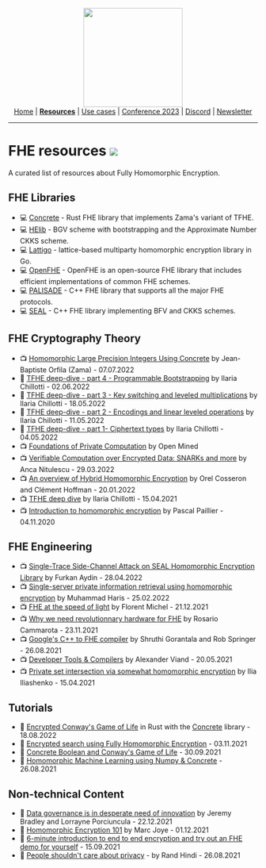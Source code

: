 <!-- Main header navigation -->
<p align="center">
  <img width="200" src="https://user-images.githubusercontent.com/5758427/180978488-db825482-5a58-4c7c-9589-c494a6f0be04.png"><br/>
  <a href="https://fhe-org.github.io">Home</a> | <a href="https://fhe-org.github.io/fhe-resources"><b>Resources</b></a> | <a href="https://fhe-org.github.io/fhe-use-cases">Use cases</a> | <a href="https://fhe-org.github.io/conferences/conference-2023/home">Conference 2023</a> | <a href="https://discord.fhe.org">Discord</a> | <a href="https://fheorg.substack.com">Newsletter</a>
</p>
<hr/>
<!-- /Main header navigation -->

# FHE resources [<img src="https://img.shields.io/badge/Github-edit%20this%20page-lightgrey">](https://github.com/FHE-org/fhe-org.github.io/blob/main/fhe-resources.md)

A curated list of resources about Fully Homomorphic Encryption.

## FHE Libraries
- 💻 [Concrete](https://github.com/zama-ai/concrete) - Rust FHE library that implements Zama's variant of TFHE.
- 💻 [HElib](https://github.com/HomEnc/HElib) - BGV scheme with bootstrapping and the Approximate Number CKKS scheme.
- 💻 [Lattigo](https://github.com/ldsec/lattigo) - lattice-based multiparty homomorphic encryption library in Go.
- 💻 [OpenFHE](https://github.com/openfheorg/openfhe-development) - OpenFHE is an open-source FHE library that includes efficient implementations of common FHE schemes.
- 💻 [PALISADE](https://palisade-crypto.org/software-library/) - C++ FHE library that supports all the major FHE protocols.
- 💻 [SEAL](https://github.com/microsoft/SEAL) - C++ FHE library implementing BFV and CKKS schemes.


## FHE Cryptography Theory
- 📺 [Homomorphic Large Precision Integers Using Concrete](https://fhe-org.github.io/meetups/homomorphic-Large-Precision-Integers-Using-Concrete) by Jean-Baptiste Orfila (Zama) - 07.07.2022
- 📃 [TFHE deep-dive - part 4 - Programmable Bootstrapping](https://www.zama.ai/post/tfhe-deep-dive-part-4) by Ilaria Chillotti - 02.06.2022
- 📃 [TFHE deep-dive - part 3 - Key switching and leveled multiplications](https://www.zama.ai/post/tfhe-deep-dive-part-3) by Ilaria Chillotti - 18.05.2022
- 📃 [TFHE deep-dive - part 2 - Encodings and linear leveled operations](https://www.zama.ai/post/tfhe-deep-dive-part-2) by Ilaria Chillotti - 11.05.2022
- 📃 [TFHE deep-dive - part 1- Ciphertext types](https://www.zama.ai/post/tfhe-deep-dive-part-1) by Ilaria Chillotti - 04.05.2022
- 📺 [Foundations of Private Computation](https://courses.openmined.org/courses/foundations-of-private-computation) by Open Mined
- 📺 [Verifiable Computation over Encrypted Data: SNARKs and more](https://fhe-org.github.io/meetups/verifiable-computation-over-encrypted-data-snarks-and-more) by Anca Nitulescu - 29.03.2022
- 📺 [An overview of Hybrid Homomorphic Encryption](https://fhe-org.github.io/meetups/an-overview-of-hybrid-homomorphic-encryption) by Orel Cosseron and Clément Hoffman - 20.01.2022
- 📺 [TFHE deep dive](https://fhe-org.github.io/meetups/tfhe-deep-dive) by Ilaria Chillotti - 15.04.2021
- 📺 [Introduction to homomorphic encryption](https://fhe-org.github.io/meetups/introduction-to-fhe) by Pascal Paillier - 04.11.2020

## FHE Engineering
- 📺 [Single-Trace Side-Channel Attack on SEAL Homomorphic Encryption Library](https://fhe-org.github.io/meetups/single-trace-side-channel-attack-on-seal-homomorphic-encryption-library) by Furkan Aydin - 28.04.2022
- 📺 [Single-server private information retrieval using homomorphic encryption](https://fhe-org.github.io/meetups/single-server-private-information-retrieval-using-homomorphic-encryption) by Muhammad Haris - 25.02.2022
- 📺 [FHE at the speed of light](https://fhe-org.github.io/meetups/fhe-at-the-speed-of-light) by Florent Michel - 21.12.2021
- 📺 [Why we need revolutionnary hardware for FHE](https://fhe-org.github.io/meetups/why-we-need-revolutionary-hardware-for-fhe) by Rosario Cammarota - 23.11.2021
- 📺 [Google's C++ to FHE compiler](https://fhe-org.github.io/meetups/google-c++-to-fhe-transpiler) by Shruthi Gorantala and Rob Springer - 26.08.2021
- 📺 [Developer Tools & Compilers](https://fhe-org.github.io/meetups/fhe-development-tools) by Alexander Viand - 20.05.2021
- 📺 [Private set intersection via somewhat homomorphic encryption](https://fhe-org.github.io/meetups/private-set-intersection-via-somewhat-homomorphic-encryption) by Ilia Iliashenko - 15.04.2021

## Tutorials
- 📃 [Encrypted Conway's Game of Life](https://www.zama.ai/post/the-game-of-life-rebooted-with-concrete-v0-2) in Rust with the [Concrete](https://github.com/zama-ai/concrete) library - 18.08.2022
- 📃 [Encrypted search using Fully Homomorphic Encryption](https://medium.com/optalysys/encrypted-search-using-fully-homomorphic-encryption-4431e987ba40)  - 03.11.2021
- 📃 [Concrete Boolean and Conway's Game of Life](https://medium.com/p/f2bcfd614131/) - 30.09.2021
- 📃 [Homomorphic Machine Learning using Numpy & Concrete](https://fhe-org.github.io/meetups/running-numpy-programs-homomorphically) - 26.08.2021

## Non-technical Content
- 📃 [Data governance is in desperate need of innovation](https://www.zama.ai/post/data-governance-is-in-desperate-need-of-innovation) by Jeremy Bradley and Lorrayne Porciuncula - 22.12.2021
- 📃 [Homomorphic Encryption 101](https://www.zama.ai/post/homomorphic-encryption-101) by Marc Joye - 01.12.2021
- 📃 [6-minute introduction to end to end encryption and try out an FHE demo for yourself](https://6min.zama.ai) - 15.09.2021
- 📃 [People shouldn't care about privacy](https://www.zama.ai/post/people-should-not-care-about-privacy) - by  Rand Hindi - 26.08.2021
